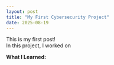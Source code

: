 ```yaml
---
layout: post
title: "My First Cybersecurity Project"
date: 2025-08-19
---
```


This is my first post!  
In this project, I worked on   

**What I Learned:**  


